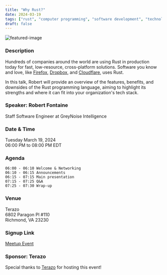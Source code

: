 ```yaml
---
title: "Why Rust?"
date: 2024-03-19
tags: ["rust", "computer programming", "software development", "technology", "rustlang", "meetup"]
draft: false
---
```


![featured-image](/images/2024-03-19-img.jpeg)

### Description
Hundreds of companies around the world are using Rust in production today for fast, low-resource, cross-platform solutions. Software you know and love, like [Firefox](https://hacks.mozilla.org/2017/08/inside-a-super-fast-css-engine-quantum-css-aka-stylo/), [Dropbox](https://blogs.dropbox.com/tech/2016/06/lossless-compression-with-brotli/), and [Cloudflare](https://blog.cloudflare.com/cloudflare-workers-as-a-serverless-rust-platform/), uses Rust.

In this talk, Robert will provide an overview of the features, benefits, and downsides of the Rust programming language, aiming to highlight its strengths and where it can fit into your organization's tech stack.

### Speaker: Robert Fontaine
Staff Software Engineer at GreyNoise Intelligence

### Date & Time
Tuesday March 19, 2024  
06:00 PM to 08:00 PM EDT

### Agenda
```
06:00 - 06:10 Welcome & Networking
06:10 - 06:15 Announcements
06:15 - 07:15 Main presentation
07:15 - 07:25 Q&A
07:25 - 07:30 Wrap-up
```

### Venue
Terazo  
6802 Paragon Pl #110  
Richmond, VA 23230
 
### Signup Link
[Meetup Event](https://www.meetup.com/rva-software-development-user-group/events/298277678/)

### Sponsor: Terazo
Special thanks to [Terazo](https://terazo.com) for hosting this event!
